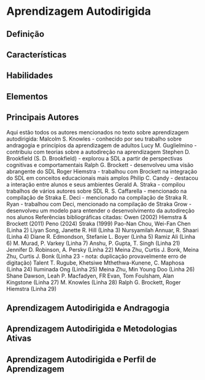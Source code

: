 # Aprendizagem Autodirigida

## Definição

## Características

## Habilidades

## Elementos

## Principais Autores

Aqui estão todos os autores mencionados no texto sobre aprendizagem autodirigida:
Malcolm S. Knowles - conhecido por seu trabalho sobre andragogia e princípios da aprendizagem de adultos
Lucy M. Guglielmino - contribuiu com teorias sobre a autodireção na aprendizagem
Stephen D. Brookfield (S. D. Brookfield) - explorou a SDL a partir de perspectivas cognitivas e comportamentais
Ralph G. Brockett - desenvolveu uma visão abrangente do SDL
Roger Hiemstra - trabalhou com Brockett na integração do SDL em conceitos educacionais mais amplos
Philip C. Candy - destacou a interação entre alunos e seus ambientes
Gerald A. Straka - compilou trabalhos de vários autores sobre SDL
R. S. Caffarella - mencionado na compilação de Straka
E. Deci - mencionado na compilação de Straka
R. Ryan - trabalhou com Deci, mencionado na compilação de Straka
Grow - desenvolveu um modelo para entender o desenvolvimento da autodireção nos alunos
Referências bibliográficas citadas:
Owen (2002)
Hiemstra & Brockett (2011)
Peno (2024)
Straka (1999)
Pao-Nan Chou, Wei-Fan Chen (Linha 2)
Liyan Song, Janette R. Hill (Linha 3)
Nursyamilah Annuar, R. Shaari (Linha 4)
Diane R. Edmondson, Stefanie L. Boyer (Linha 5)
Ramiz Ali (Linha 6)
M. Murad, P. Varkey (Linha 7)
Anshu, P. Gupta, T. Singh (Linha 21)
Jennifer D. Robinson, A. Persky (Linha 22)
Meina Zhu, Curtis J. Bonk, Meina Zhu, Curtis J. Bonk (Linha 23 - nota: duplicação provavelmente erro de digitação)
Talent T. Rugube, Khetsiwe Mthethwa-Kunene, C. Maphosa (Linha 24)
Iluminada Ong (Linha 25)
Meina Zhu, Min Young Doo (Linha 26)
Shane Dawson, Leah P. Macfadyen, FR Evan, Tom Foulsham, Alan Kingstone (Linha 27)
M. Knowles (Linha 28)
Ralph G. Brockett, Roger Hiemstra (Linha 29)

## Aprendizagem Autodirigida e Andragogia

## Aprendizagem Autodirigida e Metodologias Ativas

## Aprendizagem Autodirigida e Perfil de Aprendizagem
